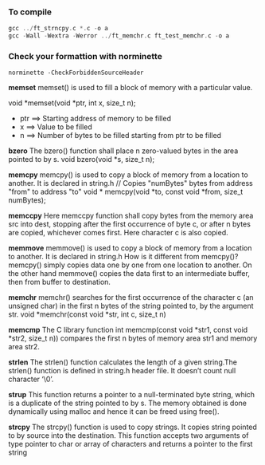 
### To compile
```c
gcc ../ft_strncpy.c *.c -o a
gcc -Wall -Wextra -Werror ../ft_memchr.c ft_test_memchr.c -o a
```

### Check your formattion with norminette
```shell
norminette -CheckForbiddenSourceHeader
```

**memset**
memset() is used to fill a block of memory with a particular value.

void *memset(void *ptr, int x, size_t n);
- ptr ==> Starting address of memory to be filled
- x   ==> Value to be filled
- n   ==> Number of bytes to be filled starting from ptr to be filled

**bzero**
The bzero() function shall place n zero-valued bytes in the area pointed to by s.
void bzero(void *s, size_t n);

**memcpy**
memcpy() is used to copy a block of memory from a location to another. It is declared in string.h
// Copies "numBytes" bytes from address "from" to address "to"
void * memcpy(void *to, const void *from, size_t numBytes);

**memccpy**
Here memccpy function shall copy bytes from the memory area src into dest, stopping after the first occurrence of byte c, or after n bytes are copied, whichever comes first. Here character c is also copied.

**memmove**
memmove() is used to copy a block of memory from a location to another. It is declared in string.h
How is it different from memcpy()?
memcpy() simply copies data one by one from one location to another. On the other hand memmove() copies the data first to an intermediate buffer, then from buffer to destination.

**memchr**
memchr() searches for the first occurrence of the character c (an unsigned char) in the first n bytes of the string pointed to, by the argument str.
void *memchr(const void *str, int c, size_t n)

**memcmp**
The C library function int memcmp(const void *str1, const void *str2, size_t n)) compares the first n bytes of memory area str1 and memory area str2.

**strlen**
The strlen() function calculates the length of a given string.The strlen() function is defined in string.h header file. It doesn’t count null character ‘\0’.

**strup**
This function returns a pointer to a null-terminated byte string, which is a duplicate of the string pointed to by s. The memory obtained is done dynamically using malloc and hence it can be freed using free().

**strcpy**
The strcpy() function is used to copy strings. It copies string pointed to by source into the destination. This function accepts two arguments of type pointer to char or array of characters and returns a pointer to the first string


